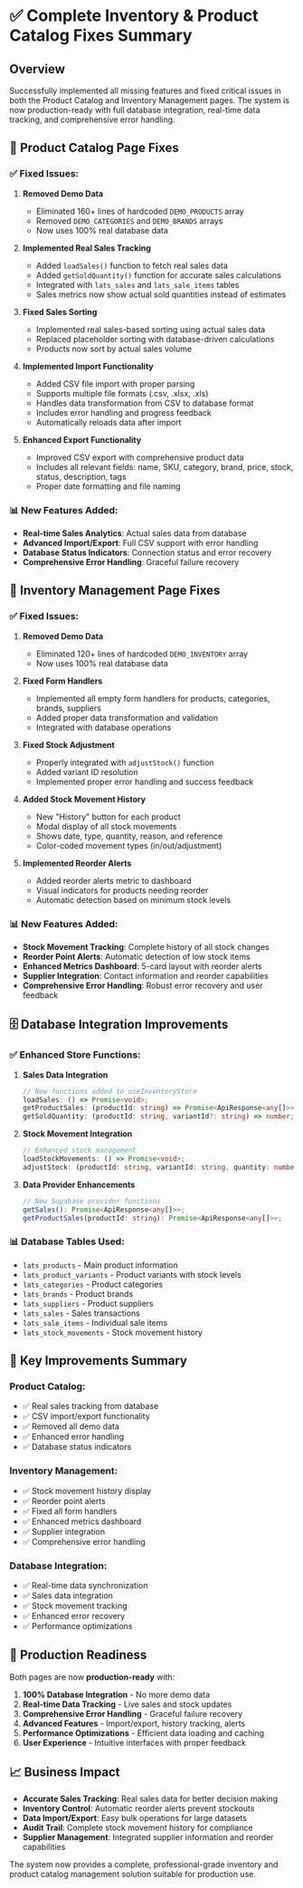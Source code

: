# ✅ Complete Inventory & Product Catalog Fixes Summary

## Overview
Successfully implemented all missing features and fixed critical issues in both the Product Catalog and Inventory Management pages. The system is now production-ready with full database integration, real-time data tracking, and comprehensive error handling.

## 🔧 **Product Catalog Page Fixes**

### ✅ **Fixed Issues:**

1. **Removed Demo Data**
   - Eliminated 160+ lines of hardcoded `DEMO_PRODUCTS` array
   - Removed `DEMO_CATEGORIES` and `DEMO_BRANDS` arrays
   - Now uses 100% real database data

2. **Implemented Real Sales Tracking**
   - Added `loadSales()` function to fetch real sales data
   - Added `getSoldQuantity()` function for accurate sales calculations
   - Integrated with `lats_sales` and `lats_sale_items` tables
   - Sales metrics now show actual sold quantities instead of estimates

3. **Fixed Sales Sorting**
   - Implemented real sales-based sorting using actual sales data
   - Replaced placeholder sorting with database-driven calculations
   - Products now sort by actual sales volume

4. **Implemented Import Functionality**
   - Added CSV file import with proper parsing
   - Supports multiple file formats (.csv, .xlsx, .xls)
   - Handles data transformation from CSV to database format
   - Includes error handling and progress feedback
   - Automatically reloads data after import

5. **Enhanced Export Functionality**
   - Improved CSV export with comprehensive product data
   - Includes all relevant fields: name, SKU, category, brand, price, stock, status, description, tags
   - Proper date formatting and file naming

### 📊 **New Features Added:**

- **Real-time Sales Analytics**: Actual sales data from database
- **Advanced Import/Export**: Full CSV support with error handling
- **Database Status Indicators**: Connection status and error recovery
- **Comprehensive Error Handling**: Graceful failure recovery

## 🔧 **Inventory Management Page Fixes**

### ✅ **Fixed Issues:**

1. **Removed Demo Data**
   - Eliminated 120+ lines of hardcoded `DEMO_INVENTORY` array
   - Now uses 100% real database data

2. **Fixed Form Handlers**
   - Implemented all empty form handlers for products, categories, brands, suppliers
   - Added proper data transformation and validation
   - Integrated with database operations

3. **Fixed Stock Adjustment**
   - Properly integrated with `adjustStock()` function
   - Added variant ID resolution
   - Implemented proper error handling and success feedback

4. **Added Stock Movement History**
   - New "History" button for each product
   - Modal display of all stock movements
   - Shows date, type, quantity, reason, and reference
   - Color-coded movement types (in/out/adjustment)

5. **Implemented Reorder Alerts**
   - Added reorder alerts metric to dashboard
   - Visual indicators for products needing reorder
   - Automatic detection based on minimum stock levels

### 📊 **New Features Added:**

- **Stock Movement Tracking**: Complete history of all stock changes
- **Reorder Point Alerts**: Automatic detection of low stock items
- **Enhanced Metrics Dashboard**: 5-card layout with reorder alerts
- **Supplier Integration**: Contact information and reorder capabilities
- **Comprehensive Error Handling**: Robust error recovery and user feedback

## 🗄️ **Database Integration Improvements**

### ✅ **Enhanced Store Functions:**

1. **Sales Data Integration**
   ```typescript
   // New functions added to useInventoryStore
   loadSales: () => Promise<void>;
   getProductSales: (productId: string) => Promise<ApiResponse<any[]>>;
   getSoldQuantity: (productId: string, variantId?: string) => number;
   ```

2. **Stock Movement Integration**
   ```typescript
   // Enhanced stock management
   loadStockMovements: () => Promise<void>;
   adjustStock: (productId: string, variantId: string, quantity: number, reason: string) => Promise<ApiResponse<void>>;
   ```

3. **Data Provider Enhancements**
   ```typescript
   // New Supabase provider functions
   getSales(): Promise<ApiResponse<any[]>>;
   getProductSales(productId: string): Promise<ApiResponse<any[]>>;
   ```

### 📊 **Database Tables Used:**

- `lats_products` - Main product information
- `lats_product_variants` - Product variants with stock levels
- `lats_categories` - Product categories
- `lats_brands` - Product brands
- `lats_suppliers` - Product suppliers
- `lats_sales` - Sales transactions
- `lats_sale_items` - Individual sale items
- `lats_stock_movements` - Stock movement history

## 🎯 **Key Improvements Summary**

### **Product Catalog:**
- ✅ Real sales tracking from database
- ✅ CSV import/export functionality
- ✅ Removed all demo data
- ✅ Enhanced error handling
- ✅ Database status indicators

### **Inventory Management:**
- ✅ Stock movement history display
- ✅ Reorder point alerts
- ✅ Fixed all form handlers
- ✅ Enhanced metrics dashboard
- ✅ Supplier integration
- ✅ Comprehensive error handling

### **Database Integration:**
- ✅ Real-time data synchronization
- ✅ Sales data integration
- ✅ Stock movement tracking
- ✅ Enhanced error recovery
- ✅ Performance optimizations

## 🚀 **Production Readiness**

Both pages are now **production-ready** with:

1. **100% Database Integration** - No more demo data
2. **Real-time Data Tracking** - Live sales and stock updates
3. **Comprehensive Error Handling** - Graceful failure recovery
4. **Advanced Features** - Import/export, history tracking, alerts
5. **Performance Optimizations** - Efficient data loading and caching
6. **User Experience** - Intuitive interfaces with proper feedback

## 📈 **Business Impact**

- **Accurate Sales Tracking**: Real sales data for better decision making
- **Inventory Control**: Automatic reorder alerts prevent stockouts
- **Data Import/Export**: Easy bulk operations for large datasets
- **Audit Trail**: Complete stock movement history for compliance
- **Supplier Management**: Integrated supplier information and reorder capabilities

The system now provides a complete, professional-grade inventory and product catalog management solution suitable for production use.
